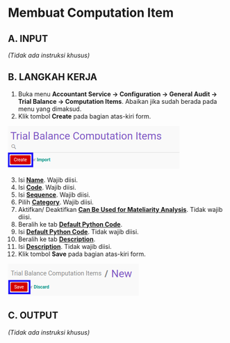 # Membuat Computation Item

## A. INPUT

*(Tidak ada instruksi khusus)*

## B. LANGKAH KERJA

1. Buka menu **Accountant Service -> Configuration -> General Audit -> Trial Balance -> Computation Items**. Abaikan jika sudah berada pada menu yang dimaksud.
2. Klik tombol **Create** pada bagian atas-kiri form.

![](../../../img/computation-item/tombol-create.png)

3. Isi **[Name](./penjelasan.md#field-name)**. Wajib diisi.
4. Isi **[Code](./penjelasan.md#field-code)**. Wajib diisi.
5. Isi **[Sequence](./penjelasan.md#field-sequence)**. Wajib diisi.
6. Pilih **[Category](./penjelasan.md#field-category)**. Wajib diisi.
7. Aktifkan/ Deaktifkan **[Can Be Used for Mateliarity Analysis](./penjelasan.md#field-mateliarity-analysis)**. Tidak wajib diisi.
8. Beralih ke tab **[Default Python Code](./penjelasan.md#tab-default-python-code)**.
9. Isi **[Default Python Code](./penjelasan.md#field-default-python-code)**. Tidak wajib diisi.
10. Beralih ke tab **[Description](./penjelasan.md#tab-description)**.
11. Isi **[Description](./penjelasan.md#field-description)**. Tidak wajib diisi.
12. Klik tombol **Save** pada bagian atas-kiri form.

![](../../../img/computation-item/tombol-simpan.png)

## C. OUTPUT

*(Tidak ada instruksi khusus)*
